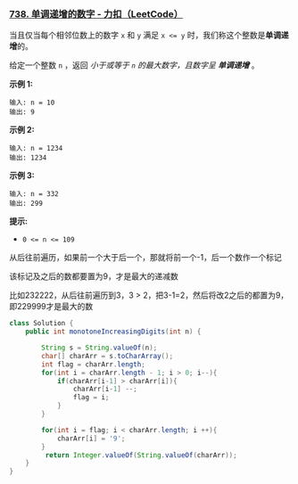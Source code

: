 ### [738. 单调递增的数字 - 力扣（LeetCode）](https://leetcode.cn/problems/monotone-increasing-digits/solutions/521694/dan-diao-di-zeng-de-shu-zi-by-leetcode-s-5908/)

当且仅当每个相邻位数上的数字 `x` 和 `y` 满足 `x <= y` 时，我们称这个整数是**单调递增**的。

给定一个整数 `n` ，返回 *小于或等于 `n` 的最大数字，且数字呈 **单调递增*** 。

 

**示例 1:**

```
输入: n = 10
输出: 9
```

**示例 2:**

```
输入: n = 1234
输出: 1234
```

**示例 3:**

```
输入: n = 332
输出: 299
```

 

**提示:**

- `0 <= n <= 109`





从后往前遍历，如果前一个大于后一个，那就将前一个-1，后一个数作一个标记

该标记及之后的数都要置为9，才是最大的递减数

比如232222，从后往前遍历到3，3 > 2，把3-1=2，然后将改2之后的都置为9，即229999才是最大的数





```java
class Solution {
    public int monotoneIncreasingDigits(int n) {

        String s = String.valueOf(n);
        char[] charArr = s.toCharArray();
        int flag = charArr.length;
        for(int i = charArr.length - 1; i > 0; i--){
            if(charArr[i-1] > charArr[i]){
                charArr[i-1] --;
                flag = i;
            }
        }

        for(int i = flag; i < charArr.length; i ++){
            charArr[i] = '9';
        }
         return Integer.valueOf(String.valueOf(charArr));
    }
}
```

